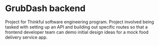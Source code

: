 # GrubDash backend

 Project for Thinkful software engineering program. Project involved being tasked with setting up an API and building out specific routes so that a frontend developer team can demo initial design ideas for a mock food delivery service app. 

